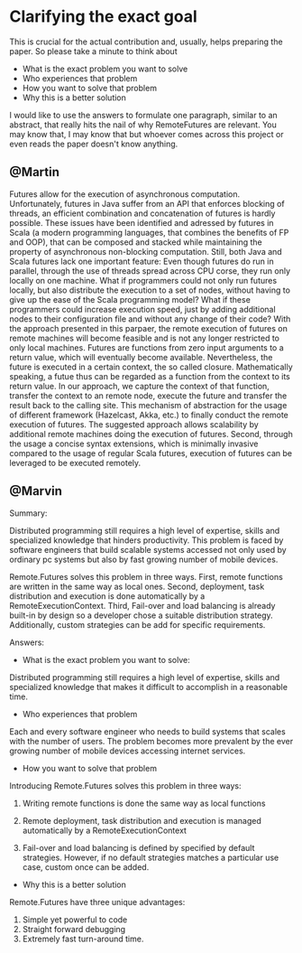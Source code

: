 Clarifying the exact goal
==========================

This is crucial for the actual contribution and, usually, helps preparing
the paper. So please take a minute to think about

* What is the exact problem you want to solve
* Who experiences that problem
* How you want to solve that problem
* Why this is a better solution


I would like to use the answers to formulate one paragraph,
similar to an abstract, that really hits the nail of why RemoteFutures are relevant.
You may know that, I may know that but whoever comes across this
project or even reads the paper doesn't know anything.


@Martin
--------

Futures allow for the execution of asynchronous computation.
Unfortunately, futures in Java suffer from an API that enforces blocking of threads,
an efficient combination and concatenation of futures is hardly possible.
These issues have been identified and adressed by futures in Scala
(a modern programming languages, that combines the benefits of FP and OOP),
that can be composed and stacked while maintaining the property of asynchronous non-blocking
computation. Still, both Java and Scala futures lack one important feature:
Even though futures do run in parallel, through the use of threads spread across CPU corse, they run only locally on one machine. What if programmers could not only run futures locally, but also distribute the execution to a set of nodes, without having to give up the ease of the Scala programming model? What if these programmers could increase execution speed, just by adding additional nodes to their configuration file and without any change of their code?
With the approach presented in this parpaer, the remote execution of futures on remote machines will become feasible and is not any longer restricted to only local machines. Futures are functions from zero input arguments to a return value, which will eventually become available. Nevertheless, the future is executed in a certain context, the so called closure. Mathematically speaking, a futue thus can be regarded as a function from the context to its return value. In our approach, we capture the context of that function, transfer the context to an remote node, execute the future and transfer the result back to the calling site. This mechanism of abstraction for the usage of different framework (Hazelcast, Akka, etc.) to finally conduct the remote execution of futures.
The suggested approach allows scalability by additional remote machines doing the execution of futures.
Second, through the usage a concise syntax extensions, which is minimally invasive compared to the usage of regular Scala futures, execution of futures can be leveraged to be executed remotely.


@Marvin
-------

Summary:


Distributed programming still requires a high level of expertise,
skills and specialized knowledge that hinders productivity. This problem
is faced by software engineers that build scalable systems accessed not
only used by ordinary pc systems but also by fast growing number of mobile devices.

Remote.Futures solves this problem in three ways. First, remote functions
are written in the same way as local ones. Second, deployment, task distribution
and execution is done automatically by a RemoteExecutionContext. Third,
Fail-over and load balancing is already built-in by design so a developer
chose a suitable distribution strategy. Additionally, custom strategies
can be add for specific requirements.





Answers:

* What is the exact problem you want to solve:

Distributed programming still requires a high level of expertise,
skills and specialized knowledge that makes it difficult to
accomplish in a reasonable time.

* Who experiences that problem

Each and every software engineer who needs to build systems that scales
with the number of users. The problem becomes more prevalent by
the ever growing number of mobile devices accessing internet services.

* How you want to solve that problem

Introducing Remote.Futures solves this problem in three ways:

1) Writing remote functions is done the same way as local functions

2) Remote deployment, task distribution and execution is managed automatically by a RemoteExecutionContext

3) Fail-over and load balancing is defined by specified by default strategies.
However, if no default strategies matches a particular use case, custom once can be added.

* Why this is a better solution

Remote.Futures have three unique advantages:

1) Simple yet powerful to code
2) Straight forward debugging
3) Extremely fast turn-around time.








